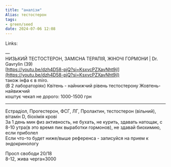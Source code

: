 ```yaml
---
title: "аналізи"
Alias: тестостерон
tags:
- green/seed
date: 2024-07-06 12:08
---
```

Links:  

—  
НИЗЬКИЙ ТЕСТОСТЕРОН, ЗАМІСНА ТЕРАПІЯ, ЖІНОЧІ ГОРМОНИ | Dr. Gavrylin (39)  
[https://youtu.be/dzh4D58-pjQ?si=KsxvcPZXavNht9jl](https://youtu.be/dzh4D58-pjQ?si=KsxvcPZXavNht9jl)  
також інфа є в miro.  
(В 2 лабораторіях) Квітень - найнижчий рівень тестостерону Жовтень- найвижчий  
коштує чекап не дорого: 1000-1500 грн

---
Естрадіол, Прогестерон, ФСГ, ЛГ, Пролактин, тестостерон (вільний), вітамін D, біохімія крові  
За 1 день мин физ активность, не бухать, не курить, здавать натощак, с 8-10 утра(в это время пик выработки гормонов), не здавай биохимию, если приболел  
Если что-то будет ниже/выше референса - записуйся на прием к эндокринологу  
  
  
Просп свободи 20/18  
8-12, жива черга≈3000